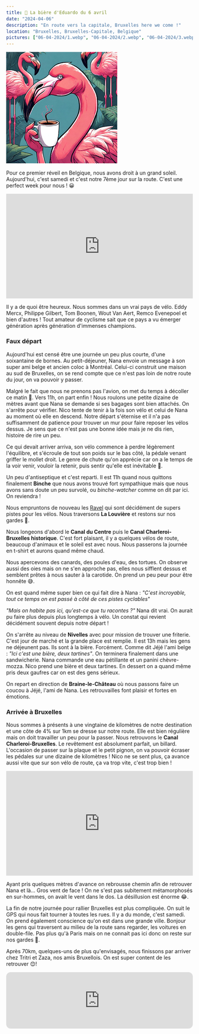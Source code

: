 ```yaml
---
title: 🍺 La bière d'Eduardo du 6 avril
date: "2024-04-06"
description: "En route vers la capitale, Bruxelles here we come !"
location: "Bruxelles, Bruxelles-Capitale, Belgique"
pictures: ["06-04-2024/1.webp", "06-04-2024/2.webp", "06-04-2024/3.webp", "07-04-2024/1.webp", "07-04-2024/2.webp", "07-04-2024/3.webp", "07-04-2024/4.webp", "07-04-2024/5.webp", "07-04-2024/6.webp"]
---
```


![Café d'Eduardo](../cafe_eduardo.png)

Pour ce premier réveil en Belgique, nous avons droit à un grand soleil. Aujourd'hui, c'est samedi et c'est notre 7ème jour sur la route. C'est une perfect week pour nous ! 😀

<div style="width: 100%; height: 0; position: relative; padding-bottom: 56%;"><iframe src="https://giphy.com/embed/MAuWs1rqbfHFMWUCYH" style="top: 0; left: 0; width: 100%; height: 100%; position: absolute; border: 0;" allowfullscreen scrolling="no" allow="encrypted-media;" class="giphy-embed"></iframe></div>

Il y a de quoi être heureux. Nous sommes dans un vrai pays de vélo. Eddy Mercx, Philippe Gilbert, Tom Boonen, Wout Van Aert, Remco Evenepoel et bien d'autres ! Tout amateur de cyclisme sait que ce pays a vu émerger génération après génération d'immenses champions.

### Faux départ
Aujourd'hui est censé être une journée un peu plus courte, d'une soixantaine de bornes. Au petit-déjeuner, Nana envoie un message à son super ami belge et ancien coloc à Montréal. Celui-ci construit une maison au sud de Bruxelles, on se rend compte que ce n'est pas loin de notre route du jour, on va pouvoir y passer.

Malgré le fait que nous ne prenons pas l'avion, on met du temps à décoller ce matin 😬. Vers 11h, on part enfin ! Nous roulons une petite dizaine de mètres avant que Nana se demande si ses bagages sont bien attachés. On s'arrête pour vérifier. Nico tente de tenir à la fois son vélo et celui de Nana au moment où elle en descend. Notre départ s'éternise et il n'a pas suffisamment de patience pour trouver un mur pour faire reposer les vélos dessus. Je sens que ce n'est pas une bonne idée mais je ne dis rien, histoire de rire un peu.

Ce qui devait arriver arriva, son vélo commence à perdre légèrement l'équilibre, et s'écroule de tout son poids sur le bas côté, la pédale venant griffer le mollet droit. Le genre de chute qu'on apprécie car on a le temps de la voir venir, vouloir la retenir, puis sentir qu'elle est inévitable 🤭.

Un peu d'antiseptique et c'est reparti. Il est 11h quand nous quittons finalement **Binche** que nous avons trouvé fort sympathique mais que nous avons sans doute un peu survolé, ou *binche-watcher* comme on dit par ici. On reviendra ! 

Nous empruntons de nouveau les [Ravel](https://ravel.wallonie.be/home/itineraires.html?to=Hainaut+%28Province+de%29&level=famille&scope=) qui sont décidément de supers pistes pour les vélos. Nous traversons **La Louvière** et restons sur nos gardes 🐺.

Nous longeons d'abord le **Canal du Centre** puis le **Canal Charleroi-Bruxelles historique**. C'est fort plaisant, il y a quelques vélos de route, beaucoup d'animaux et le soleil est avec nous. Nous passerons la journée en t-shirt et aurons quand même chaud.

Nous apercevons des canards, des poules d'eau, des tortues. On observe aussi des oies mais on ne s'en approche pas, elles nous sifflent dessus et semblent prêtes à nous sauter à la carotide. On prend un peu peur pour être honnête 😅.

On est quand même super bien ce qui fait dire à Nana : *"C'est incroyable, tout ce temps on est passé à côté de ces pistes cyclables*"
 
*"Mais on habite pas ici, qu'est-ce que tu racontes ?"* Nana dit vrai. On aurait pu faire plus depuis plus longtemps à vélo. Un constat qui revient décidément souvent depuis notre départ !

On s'arrête au niveau de **Nivelles** avec pour mission de trouver une friterie. C'est jour de marché et la grande place est remplie. Il est 13h mais les gens ne déjeunent pas. Ils sont à la bière. Forcément. Comme dit Jéjé l'ami belge : *"Ici c'est une bière, deux tartines"*. On terminera finalement dans une sandwicherie. Nana commande une eau pétillante et un panini chèvre-mozza. Nico prend une bière et deux tartines. En dessert on a quand même pris deux gaufres car on est des gens sérieux.

On repart en direction de **Braine-le-Château** où nous passons faire un coucou à Jéjé, l'ami de Nana. Les retrouvailles font plaisir et fortes en émotions. 

### Arrivée à Bruxelles
Nous sommes à présents à une vingtaine de kilomètres de notre destination et une côte de 4% sur 1km se dresse sur notre route. Elle est bien régulière mais on doit travailler un peu pour la passer. Nous retrouvons le **Canal Charleroi-Bruxelles**. Le revêtement est absolument parfait, un billard. L'occasion de passer sur la plaque et le petit pignon, on va pouvoir écraser les pédales sur une dizaine de kilomètres ! Nico ne se sent plus, ça avance aussi vite que sur son vélo de route, ça va trop vite, c'est trop bien ! 

<div style="width: 100%; height: 0; position: relative; padding-bottom: 56%;"><iframe src="https://giphy.com/embed/StoeNoDkYuum8cj8MV" style="top: 0; left: 0; width: 100%; height: 100%; position: absolute; border: 0;" allowfullscreen scrolling="no" allow="encrypted-media;" class="giphy-embed"></iframe></div>

Ayant pris quelques mètres d'avance on rebrousse chemin afin de retrouver Nana et là... Gros vent de face ! On ne s'est pas subitement métamorphosés en sur-hommes, on avait le vent dans le dos. La désillusion est énorme 😂.

La fin de notre journée pour rallier Bruxelles est plus compliquée. On suit le GPS qui nous fait tourner à toutes les rues. Il y a du monde, c'est samedi. On prend également conscience qu'on est dans une grande ville. Bonjour les gens qui traversent au milieu de la route sans regarder, les voitures en double-file. Pas plus qu'à Paris mais on ne connait pas ici donc on reste sur nos gardes 🧐.

Après 70km, quelques-uns de plus qu'envisagés, nous finissons par arriver chez Tritri et Zaza, nos amis Bruxellois. On est super content de les retrouver 😊!
 
<iframe style="border-radius:12px" src="https://open.spotify.com/embed/track/4sOjKbpa7RLZVRNxcO26eb?utm_source=generator" width="100%" height="152" frameBorder="0" allow="autoplay; clipboard-write; encrypted-media; picture-in-picture" loading="lazy"></iframe>